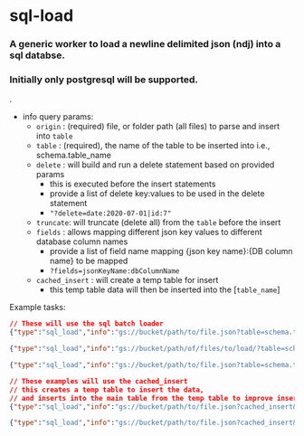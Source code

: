 <h1>sql-load</h1> 
<h3>A generic worker to load a newline delimited json (ndj) into a sql databse.</h3> 
<h3>Initially only postgresql will be supported.</h3>.

* info query params:
  * `origin` : (required) file, or folder path (all files) to parse and insert into `table`
  * `table` : (required), the name of the table to be inserted into i.e., schema.table_name
  * `delete` : will build and run a delete statement based on provided params
    * this is executed before the insert statements
    * provide a list of delete key:values to be used in the delete statement
    * `"?delete=date:2020-07-01|id:7"`
  * `truncate`: will truncate (delete all) from the `table` before the insert
  * `fields` : allows mapping different json key values to different database column names
    * provide a list of field name mapping {json key name}:{DB column name} to be mapped 
    * `?fields=jsonKeyName:dbColumnName`
  * `cached_insert` : will create a temp table for insert
    * this temp table data will then be inserted into the [`table_name`]

Example tasks:

```json 
// These will use the sql batch loader
{"type":"sql_load","info":"gs://bucket/path/to/file.json?table=schema.table_name&delete=date:2020-07-01|id:7"}

{"type":"sql_load","info":"gs://bucket/path/of/files/to/load/?table=schema.table_name"}

{"type":"sql_load","info":"gs://bucket/path/to/file.json?table=schema.table_name&delete=date:2020-07-01|id:7&fields=jsonKeyValue:dbColumnName"}

// These examples will use the cached_insert 
// this creates a temp table to insert the data, 
// and inserts into the main table from the temp table to improve insert loading time
{"type":"sql_load","info":"gs://bucket/path/to/file.json?cached_insert&table=schema.table_name&delete=date:2020-07-01|id:7&fields=jsonKeyValue:dbColumnName"}

{"type":"sql_load","info":"gs://bucket/path/to/file.json?cached_insert&table=schema.table_name&truncate&fields=jsonKeyValue:dbColumnName"}
```